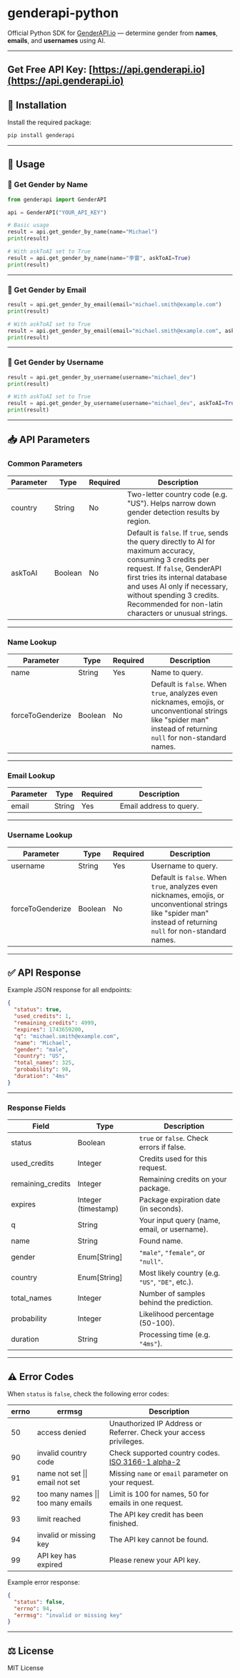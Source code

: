 # genderapi-python

Official Python SDK for [GenderAPI.io](https://www.genderapi.io) — determine gender from **names**, **emails**, and **usernames** using AI.

---
Get Free API Key: [https://api.genderapi.io](https://api.genderapi.io)
---

## 🚀 Installation

Install the required package:

```bash
pip install genderapi
```


---

## 📝 Usage

### 🔹 Get Gender by Name

```python
from genderapi import GenderAPI

api = GenderAPI("YOUR_API_KEY")

# Basic usage
result = api.get_gender_by_name(name="Michael")
print(result)

# With askToAI set to True
result = api.get_gender_by_name(name="李雷", askToAI=True)
print(result)
```

---

### 🔹 Get Gender by Email

```python
result = api.get_gender_by_email(email="michael.smith@example.com")
print(result)

# With askToAI set to True
result = api.get_gender_by_email(email="michael.smith@example.com", askToAI=True)
print(result)
```

---

### 🔹 Get Gender by Username

```python
result = api.get_gender_by_username(username="michael_dev")
print(result)

# With askToAI set to True
result = api.get_gender_by_username(username="michael_dev", askToAI=True)
print(result)
```

---

## 📥 API Parameters

### Common Parameters

| Parameter | Type    | Required | Description |
|-----------|---------|----------|-------------|
| country   | String  | No       | Two-letter country code (e.g. "US"). Helps narrow down gender detection results by region. |
| askToAI   | Boolean | No       | Default is `false`. If `true`, sends the query directly to AI for maximum accuracy, consuming 3 credits per request. If `false`, GenderAPI first tries its internal database and uses AI only if necessary, without spending 3 credits. Recommended for non-latin characters or unusual strings. |

---

### Name Lookup

| Parameter          | Type     | Required | Description |
|--------------------|----------|----------|-------------|
| name               | String   | Yes      | Name to query. |
| forceToGenderize   | Boolean  | No       | Default is `false`. When `true`, analyzes even nicknames, emojis, or unconventional strings like "spider man" instead of returning `null` for non-standard names. |

---

### Email Lookup

| Parameter | Type   | Required | Description |
|-----------|--------|----------|-------------|
| email     | String | Yes      | Email address to query. |

---

### Username Lookup

| Parameter          | Type     | Required | Description |
|--------------------|----------|----------|-------------|
| username           | String   | Yes      | Username to query. |
| forceToGenderize   | Boolean  | No       | Default is `false`. When `true`, analyzes even nicknames, emojis, or unconventional strings like "spider man" instead of returning `null` for non-standard names. |

---

## ✅ API Response

Example JSON response for all endpoints:

```json
{
  "status": true,
  "used_credits": 1,
  "remaining_credits": 4999,
  "expires": 1743659200,
  "q": "michael.smith@example.com",
  "name": "Michael",
  "gender": "male",
  "country": "US",
  "total_names": 325,
  "probability": 98,
  "duration": "4ms"
}
```

---

### Response Fields

| Field             | Type               | Description                                         |
|-------------------|--------------------|-----------------------------------------------------|
| status            | Boolean            | `true` or `false`. Check errors if false.          |
| used_credits      | Integer            | Credits used for this request.                     |
| remaining_credits | Integer            | Remaining credits on your package.                 |
| expires           | Integer (timestamp)| Package expiration date (in seconds).             |
| q                 | String             | Your input query (name, email, or username).       |
| name              | String             | Found name.                                        |
| gender            | Enum[String]       | `"male"`, `"female"`, or `"null"`.                |
| country           | Enum[String]       | Most likely country (e.g. `"US"`, `"DE"`, etc.).  |
| total_names       | Integer            | Number of samples behind the prediction.          |
| probability       | Integer            | Likelihood percentage (50-100).                   |
| duration          | String             | Processing time (e.g. `"4ms"`).                   |

---

## ⚠️ Error Codes

When `status` is `false`, check the following error codes:

| errno | errmsg                      | Description                                                       |
|-------|-----------------------------|-------------------------------------------------------------------|
| 50    | access denied               | Unauthorized IP Address or Referrer. Check your access privileges. |
| 90    | invalid country code        | Check supported country codes. [ISO 3166-1 alpha-2](https://en.wikipedia.org/wiki/ISO_3166-1_alpha-2) |
| 91    | name not set \|\| email not set | Missing `name` or `email` parameter on your request.         |
| 92    | too many names \|\| too many emails | Limit is 100 for names, 50 for emails in one request.     |
| 93    | limit reached               | The API key credit has been finished.                            |
| 94    | invalid or missing key      | The API key cannot be found.                                      |
| 99    | API key has expired         | Please renew your API key.                                       |

Example error response:

```json
{
  "status": false,
  "errno": 94,
  "errmsg": "invalid or missing key"
}
```

---

## ⚖️ License

MIT License
